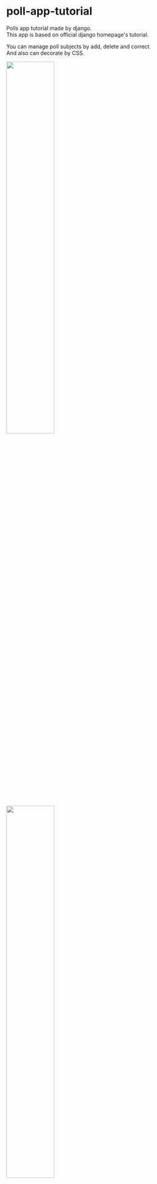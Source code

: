 # poll-app-tutorial

Polls app tutorial made by django.<br>
This app is based on official django homepage's tutorial.<br>

You can manage poll subjects by add, delete and correct.<br>
And also can decorate by CSS.<br>

<img style="width: 50%;" src="https://user-images.githubusercontent.com/66909019/98493885-f8c7cf00-227e-11eb-8c37-b018a081e790.png">
<img style="width: 50%;" src="https://user-images.githubusercontent.com/66909019/98493914-04b39100-227f-11eb-9b3c-c270047f968a.png">
